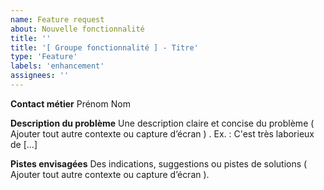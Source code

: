 ```yaml
---
name: Feature request
about: Nouvelle fonctionnalité
title: ''
title: '[ Groupe fonctionnalité ] - Titre'
type: 'Feature'
labels: 'enhancement'
assignees: ''
---
```

**Contact métier**
Prénom Nom

**Description du problème**
Une description claire et concise du problème ( Ajouter tout autre contexte ou capture d’écran ) . Ex. : C'est très laborieux de [...]

**Pistes envisagées**
Des indications, suggestions ou pistes de solutions ( Ajouter tout autre contexte ou capture d’écran ).
